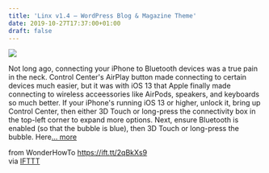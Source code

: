 ```yaml
---
title: 'Linx v1.4 – WordPress Blog & Magazine Theme'
date: 2019-10-27T17:37:00+01:00
draft: false
---
```


[![](https://img.wonderhowto.com/img/49/25/63707333218232/0/ios-13-has-radically-improved-connecting-airpods-bluetooth-devices.1280x600.jpg)](https://ios.gadgethacks.com/how-to/ios-13-has-radically-improved-connecting-airpods-bluetooth-devices-0208767/)

Not long ago, connecting your iPhone to Bluetooth devices was a true pain in the neck. Control Center's AirPlay button made connecting to certain devices much easier, but it was with iOS 13 that Apple finally made connecting to wireless acceessories like AirPods, speakers, and keyboards so much better. If your iPhone's running iOS 13 or higher, unlock it, bring up Control Center, then either 3D Touch or long-press the connectivity box in the top-left corner to expand more options. Next, ensure Bluetooth is enabled (so that the bubble is blue), then 3D Touch or long-press the bubble. Here[... more](https://ios.gadgethacks.com/how-to/ios-13-has-radically-improved-connecting-airpods-bluetooth-devices-0208767/)

  
  
from WonderHowTo https://ift.tt/2qBkXs9  
via [IFTTT](https://ifttt.com/?ref=da&site=blogger)